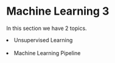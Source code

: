 # Machine Learning 3
In this section we have 2 topics.
<li> Unsupervised Learning </li><br/>
<li> Machine Learning Pipeline </li><br/>
